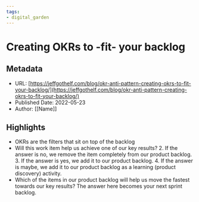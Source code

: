 ```yaml
---
tags: 
- digital_garden
---
```

# Creating OKRs to -fit- your backlog
## Metadata
* URL: [https://jeffgothelf.com/blog/okr-anti-pattern-creating-okrs-to-fit-your-backlog/](https://jeffgothelf.com/blog/okr-anti-pattern-creating-okrs-to-fit-your-backlog/)
* Published Date: 2022-05-23
* Author: [[Name]]

## Highlights
* OKRs are the filters that sit on top of the backlog
* Will this work item help us achieve one of our key results? 2. If the answer is no, we remove the item completely from our product backlog. 3. If the answer is yes, we add it to our product backlog. 4. If the answer is maybe, we add it to our product backlog as a learning (product discovery) activity.
* Which of the items in our product backlog will help us move the fastest towards our key results? The answer here becomes your next sprint backlog.